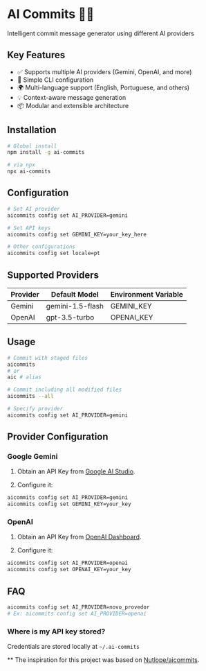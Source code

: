# AI Commits 🤖📝

Intelligent commit message generator using different AI providers


## Key Features
- ✅ Supports multiple AI providers (Gemini, OpenAI, and more)
- 🔧 Simple CLI configuration
- 🌍 Multi-language support (English, Portuguese, and others)
- 💡 Context-aware message generation
- 📦 Modular and extensible architecture

## Installation

```bash
# Global install
npm install -g ai-commits

# via npx
npx ai-commits
```

## Configuration

```bash
# Set AI provider
aicommits config set AI_PROVIDER=gemini

# Set API keys
aicommits config set GEMINI_KEY=your_key_here

# Other configurations
aicommits config set locale=pt

```

## Supported Providers

|Provider	| Default Model	       |Environment Variable|
|----------|----------------------|--------------------|
|Gemini	| gemini-1.5-flash	 |GEMINI_KEY|
|OpenAI	| gpt-3.5-turbo	       |OPENAI_KEY|

## Usage

```bash
# Commit with staged files
aicommits
# or 
aic # alias

# Commit including all modified files
aicommits --all

# Specify provider
aicommits config set AI_PROVIDER=gemini

```

## Provider Configuration

### Google Gemini

1. Obtain an API Key from [Google AI Studio](https://aistudio.google.com/).

2. Configure it:

```bash
aicommits config set AI_PROVIDER=gemini
aicommits config set GEMINI_KEY=your_key
```

### OpenAI

1. Obtain an API Key from [OpenAI Dashboard](https://platform.openai.com/).

2. Configure it:

```bash
aicommits config set AI_PROVIDER=openai
aicommits config set OPENAI_KEY=your_key
```

## FAQ

```bash
aicommits config set AI_PROVIDER=novo_provedor
# Ex: aicommits config set AI_PROVIDER=openai
```

### Where is my API key stored?

Credentials are stored locally at ```~/.ai-commits```


** The inspiration for this project was based on [Nutlope/aicommits](https://github.com/Nutlope/aicommits).